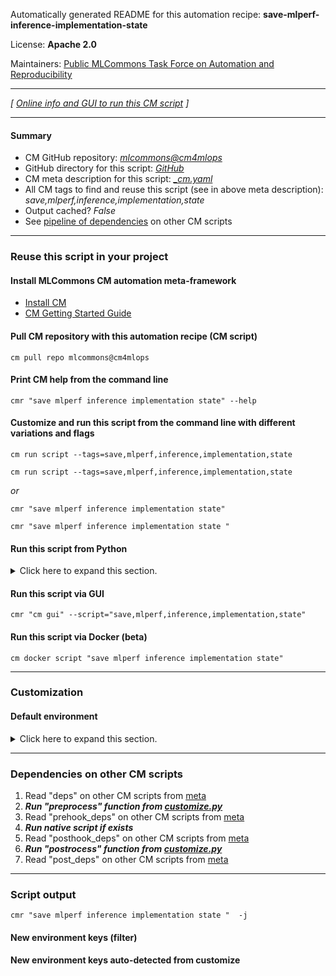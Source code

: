 Automatically generated README for this automation recipe: **save-mlperf-inference-implementation-state**

License: **Apache 2.0**

Maintainers: [Public MLCommons Task Force on Automation and Reproducibility](https://github.com/mlcommons/ck/blob/master/docs/taskforce.md)

---
*[ [Online info and GUI to run this CM script](https://access.cknowledge.org/playground/?action=scripts&name=save-mlperf-inference-implementation-state,b14b813229c444f8) ]*

---
#### Summary

* CM GitHub repository: *[mlcommons@cm4mlops](https://github.com/mlcommons/cm4mlops/tree/dev)*
* GitHub directory for this script: *[GitHub](https://github.com/mlcommons/cm4mlops/tree/dev/script/save-mlperf-inference-implementation-state)*
* CM meta description for this script: *[_cm.yaml](_cm.yaml)*
* All CM tags to find and reuse this script (see in above meta description): *save,mlperf,inference,implementation,state*
* Output cached? *False*
* See [pipeline of dependencies](#dependencies-on-other-cm-scripts) on other CM scripts


---
### Reuse this script in your project

#### Install MLCommons CM automation meta-framework

* [Install CM](https://access.cknowledge.org/playground/?action=install)
* [CM Getting Started Guide](https://github.com/mlcommons/ck/blob/master/docs/getting-started.md)

#### Pull CM repository with this automation recipe (CM script)

```cm pull repo mlcommons@cm4mlops```

#### Print CM help from the command line

````cmr "save mlperf inference implementation state" --help````

#### Customize and run this script from the command line with different variations and flags

`cm run script --tags=save,mlperf,inference,implementation,state`

`cm run script --tags=save,mlperf,inference,implementation,state `

*or*

`cmr "save mlperf inference implementation state"`

`cmr "save mlperf inference implementation state " `


#### Run this script from Python

<details>
<summary>Click here to expand this section.</summary>

```python

import cmind

r = cmind.access({'action':'run'
                  'automation':'script',
                  'tags':'save,mlperf,inference,implementation,state'
                  'out':'con',
                  ...
                  (other input keys for this script)
                  ...
                 })

if r['return']>0:
    print (r['error'])

```

</details>


#### Run this script via GUI

```cmr "cm gui" --script="save,mlperf,inference,implementation,state"```

#### Run this script via Docker (beta)

`cm docker script "save mlperf inference implementation state" `

___
### Customization

#### Default environment

<details>
<summary>Click here to expand this section.</summary>

These keys can be updated via `--env.KEY=VALUE` or `env` dictionary in `@input.json` or using script flags.


</details>

___
### Dependencies on other CM scripts


  1. Read "deps" on other CM scripts from [meta](https://github.com/mlcommons/cm4mlops/tree/dev/script/save-mlperf-inference-implementation-state/_cm.yaml)
  1. ***Run "preprocess" function from [customize.py](https://github.com/mlcommons/cm4mlops/tree/dev/script/save-mlperf-inference-implementation-state/customize.py)***
  1. Read "prehook_deps" on other CM scripts from [meta](https://github.com/mlcommons/cm4mlops/tree/dev/script/save-mlperf-inference-implementation-state/_cm.yaml)
  1. ***Run native script if exists***
  1. Read "posthook_deps" on other CM scripts from [meta](https://github.com/mlcommons/cm4mlops/tree/dev/script/save-mlperf-inference-implementation-state/_cm.yaml)
  1. ***Run "postrocess" function from [customize.py](https://github.com/mlcommons/cm4mlops/tree/dev/script/save-mlperf-inference-implementation-state/customize.py)***
  1. Read "post_deps" on other CM scripts from [meta](https://github.com/mlcommons/cm4mlops/tree/dev/script/save-mlperf-inference-implementation-state/_cm.yaml)

___
### Script output
`cmr "save mlperf inference implementation state "  -j`
#### New environment keys (filter)

#### New environment keys auto-detected from customize
